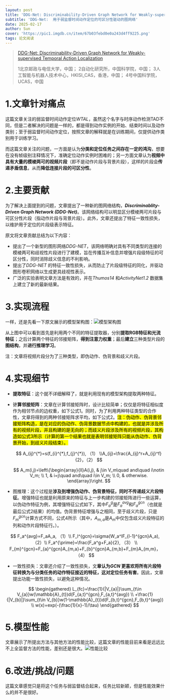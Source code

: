 ```yaml
---
layout: post
title: 'DDG-Net: Discriminability-Driven Graph Network for Weakly-supervised Temporal Action Localization ICCV2023'
subtitle: 'DDG-Net:  用于弱监督时间动作定位的可区分性驱动的图网络'
date: 2025-02-17
author: Sun
cover: 'https://pic1.imgdb.cn/item/67b03febd0e0a243d4ff9225.png'
tags: 论文阅读
---
```


> [DDG-Net: Discriminability-Driven Graph Network for Weakly-supervised Temporal Action Localization]([https://www.ecva.net/papers/eccv_2024/papers_ECCV/papers/00010.pdf](https://openaccess.thecvf.com/content/ICCV2023/html/Tang_DDG-Net_Discriminability-Driven_Graph_Network_for_Weakly-supervised_Temporal_Action_Localization_ICCV_2023_paper.html))
> 
> 1北京邮政与电信大学，中国；
> 2自动化研究所，中国科学院，中国；
> 3人工智能与机器人技术中心，HKISI_CAS，香港，中国；
> 4号中国科学院，UCAS，中国

# 1.文章针对痛点

这篇文章关注的弱监督时间动作定位*WTAL*，虽然这个名字与时序动作检测TAD不同，但是二者解决的问题是一样的，都是得到动作实例的开始、结束时间以及动作类别；至于弱监督时间动作定位，按照文章的解释就是在训练期间，仅提供动作类别用于训练学习。

而这篇文章关注的问题，一方面是认为**分类和定位任务之间存在一定的鸿沟**，想要在没有帧级别注释情况下，准确定位动作实例时困难的；另一方面文章认为**视频中具有大量的模棱两可的视频片段**（即不是动作片段与背景片段），这样的片段会**传递矛盾信息**，从而**降低连接片段的可区分性**。

# 2.主要贡献

为了解决上面提到的问题，文章提出了一种新的图网络结构，***Discriminablity-Driven  Graph Network (DDG-Net)***。该网络结构可以明显区分模棱两可片段与可区分性片段（指动作片段与背景片段）。此外，文章还提出了特征一致性损失，以维护用于定位的片段级表示特征。

原文将文章贡献总结为以下内容：

* 提出了一个新型的图形网络*DDG-NET*，该网络明确对具有不同类型的连接的模棱两可和歧视性片段进行了建模，旨在传播互补信息并增强片段级特征的可区分性，同时消除歧义信息的不利影响。
* 提出了*DDG-NET* 的特征一致性损失，从而防止了片段级特征的同化，并驱动图形卷积网络以生成更具歧视性表示。
* 广泛的实验表明文章方法是有效的，并在*Thumos14* 和*ActivityNet1.2* 数据集上建立了新的最新结果。

# 3.实现流程

一样，还是先看一下原文展示的模型架构图：![模型架构图](https://pic1.imgdb.cn/item/67b16bb4d0e0a243d4ffc100.png)

从上图中可以看到首先是利用两个不同的特征提取器，分别**提取RGB特征和光流特征**；之后计算两个特征的邻接矩阵，**得到注意力权重**；最后**建立**三种类型片段的**图结构**，并**进行推理学习**。

注：文章将视频片段分为了三种类型，即伪动作、伪背景和歧义片段。

# 4.实现细节

* **提取特征**：这个就不详细解释了，就是利用现有的模型架构提取两种特征。
* **计算邻接矩阵**：文章在计算邻接矩阵时，设计比较简单；仅仅是将特征相似度作为相邻节点的边权重，如下公式1。同时，为了利用两种特征类型的合作性，文章将得到的两种邻接矩阵求平均，如下公式2。<mark>注：伪动作、伪背景邻接矩阵构造，是在对应的伪动作、伪背景数据节点中构建的，也就是并涉及所有的视频片段，并且构建的是无向的；而歧义片段涉及所有的视频片段，其构造如公式3所示（计算的第一个结果也就是表明邻接矩阵只能从伪动作、伪背景开始，到歧义片段结束）。</mark>
  
  $$
  A_{ij}^{*}=s(f_{i}^{*},f_{j}^{*}), （1） \\A_{ij}=\frac{A_{ij}^r+A_{ij}^f}{2}，（2）
  $$
  
  $$
  A_m(i,j)=\left\{\begin{array}{ll}A(i,j), & j\in V_m\quad and\quad i\notin V_m; \\
  1, & i=j\quad and\quad i\in V_m; \\
  0, & otherwise.
  \end{array}\right.
  $$
* 图推理：这个过程是**涉及到增强伪动作、伪背景特征，同时不传递歧义片段特征**。增强特征也就是利用原来的特征与上一步构建的邻接矩阵进行一些运算，以伪动作特征为例，其增强特征公式如下，其中$F_a^g$是$F_a^{avg}$和$F_a^{gcn}$（也就是最后公式2结果）的均值。伪背景特征增强与之相同，至于歧义片段，只是$F_m^{gcn}$计算方式不同，公式4所示（其中，$A_{m,a}$是$A_m$中仅包含歧义片段特征的列和动作片段特征行。）。

$$
F_a^{avg}=F_aA_a, （1）\\
F_l^{gcn}=\sigma(W_a^lF_{l-1}^{gcn}A_a), （2）\\
F_a^{\prime}=\frac{F_a^g+F_a}{2}, （3） \\
F_{m}^{gcn}=F_{a}^{gcn}A_{m,a}+F_{b}^{gcn}A_{m,b}+F_{m}A_{m,m}， （4）
$$

* 一致性损失：文章还介绍了一致性损失，文**章认为*GCN* 更喜欢将所有片段特征转换为与分类任务的动作特征接近的特征，这对定位任务有害**。因此，文章提出功能一致性损失，以避免这种情况。

$$
\begin{gathered}
L_{fc}=\frac{1}{|V_{a}|}\sum_{t\in V_{a}}w(\mathbb{A}_{t})d(F_{a,t}^{gcn},F_{a,t}^{avg}) \\
+\frac{1}{|V_{b}|}\sum_{t\in V_{b}}w(1-\mathbb{A}_{t})d(F_{b,t}^{gcn},F_{b,t}^{avg}) \\
w(x)=exp(-(\frac{1}{x}-1)/\tau)
\end{gathered}
$$

# 5.模型性能

文章展示了所提出方法与其他方法的性能比较，这篇文章的性能目前来看是远远比不上全监督方法的性能，差别还是很大。![性能比较](https://pic1.imgdb.cn/item/67b29ce2d0e0a243d4001132.png)

# 6.改进/挑战/问题

这篇文章感觉只是将这个任务与弱监督结合起来，任务比较新颖，但是性能效果什么的并不是很好。

